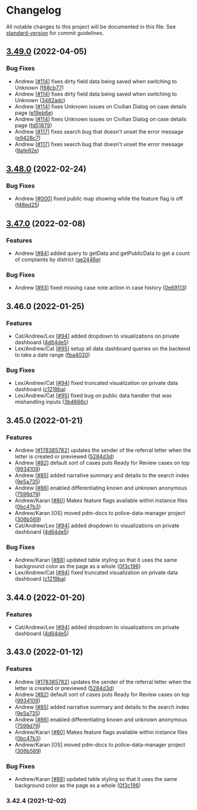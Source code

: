 # Changelog

All notable changes to this project will be documented in this file. See [standard-version](https://github.com/conventional-changelog/standard-version) for commit guidelines.

## [3.49.0](https://github.com/PublicDataWorks/police_data_manager/compare/v3.48.0...v3.49.0) (2022-04-05)


### Bug Fixes

* Andrew [[#114](https://www.pivotaltracker.com/story/show/114)] fixes dirty field data being saved when switching to Unknown ([f88cb77](https://github.com/PublicDataWorks/police_data_manager/commit/f88cb774b4c68ccb9a999696ab382f3bf92c2eb7))
* Andrew [[#114](https://www.pivotaltracker.com/story/show/114)] fixes dirty field data being saved when switching to Unknown ([3482adc](https://github.com/PublicDataWorks/police_data_manager/commit/3482adc49afa4deaa33d016a3e5a08c7eab5c093))
* Andrew [[#114](https://www.pivotaltracker.com/story/show/114)] fixes Unknown issues on Civilian Dialog on case details page ([e19eb6e](https://github.com/PublicDataWorks/police_data_manager/commit/e19eb6ec3de68d36588cc3d7f982aefe573192e8))
* Andrew [[#114](https://www.pivotaltracker.com/story/show/114)] fixes Unknown issues on Civilian Dialog on case details page ([fd51879](https://github.com/PublicDataWorks/police_data_manager/commit/fd51879d96494364a5624b28730f15a26573cd5b))
* Andrew [[#117](https://www.pivotaltracker.com/story/show/117)] fixes search bug that doesn't unset the error message ([e9428c7](https://github.com/PublicDataWorks/police_data_manager/commit/e9428c70c48358efe3e8962f7c9cf4a35e941986))
* Andrew [[#117](https://www.pivotaltracker.com/story/show/117)] fixes search bug that doesn't unset the error message ([9afe92e](https://github.com/PublicDataWorks/police_data_manager/commit/9afe92eede816979ce786f6735e8b97d8e01b1cd))

## [3.48.0](https://github.com/PublicDataWorks/police_data_manager/compare/v3.47.0...v3.48.0) (2022-02-24)


### Bug Fixes

* Andrew [[#000](https://www.pivotaltracker.com/story/show/000)] fixed public map showing while the feature flag is off ([f48ed25](https://github.com/PublicDataWorks/police_data_manager/commit/f48ed256bcf253049982dd78993ba7461c9af1ad))

## [3.47.0](https://github.com/PublicDataWorks/police_data_manager/compare/v3.46.0...v3.47.0) (2022-02-08)


### Features

* Andrew [[#84](https://www.pivotaltracker.com/story/show/84)] added query to getData and getPublicData to get a count of complaints by district ([ae2446e](https://github.com/PublicDataWorks/police_data_manager/commit/ae2446ef799126902f339840294d191268f2f447))


### Bug Fixes

* Andrew [[#93](https://www.pivotaltracker.com/story/show/93)] fixed missing case note action in case history ([0e69113](https://github.com/PublicDataWorks/police_data_manager/commit/0e691136a35108370da62b85a519bb783558a263))

## 3.46.0 (2022-01-25)


### Features

* Cat/Andrew/Lex [[#94](https://www.pivotaltracker.com/story/show/94)] added dropdown to visualizations on private dashboard ([4d64de5](https://github.com/PublicDataWorks/police_data_manager/commit/4d64de533e178f1c10d47fefbb54329bd48cb847))
* Lex/Andrew/Cat [[#95](https://www.pivotaltracker.com/story/show/95)] setup all data dashboard queries on the backend to take a date range ([fba4020](https://github.com/PublicDataWorks/police_data_manager/commit/fba402053c680a6c389acd733e5ac88ecba22388))


### Bug Fixes

* Lex/Andrew/Cat [[#94](https://www.pivotaltracker.com/story/show/94)] fixed truncated visualization on private data dashboard ([c1219ba](https://github.com/PublicDataWorks/police_data_manager/commit/c1219ba9cdb5899523dffff273487b34c53c154e))
* Lex/Andrew/Cat [[#95](https://www.pivotaltracker.com/story/show/95)] fixed bug on public data handler that was mishandling inputs ([3b4666c](https://github.com/PublicDataWorks/police_data_manager/commit/3b4666c24fdad8b03b2c573d9278c0ba5fab82bd))

## 3.45.0 (2022-01-21)


### Features

* Andrew [[#178385782](https://www.pivotaltracker.com/story/show/178385782)] updates the sender of the referral letter when the letter is created or previewed ([5284d3d](https://github.com/PublicDataWorks/police_data_manager/commit/5284d3d6a856fabd0dcf4f12628b4d276af05e06))
* Andrew [[#82](https://www.pivotaltracker.com/story/show/82)] default sort of cases puts Ready for Review cases on top ([9934109](https://github.com/PublicDataWorks/police_data_manager/commit/9934109de6bd07ba5de198d5d352ee94dbeb3e84))
* Andrew [[#85](https://www.pivotaltracker.com/story/show/85)] added narrative summary and details to the search index ([9e5a735](https://github.com/PublicDataWorks/police_data_manager/commit/9e5a735b5d2a80fa7aa19b3378bebf76bf17365f))
* Andrew [[#86](https://www.pivotaltracker.com/story/show/86)] enabled differentiating known and unknown anonymous ([7599d79](https://github.com/PublicDataWorks/police_data_manager/commit/7599d7956793aeccb496451bbc2745a7235be1f7))
* Andrew/Karan [[#80](https://www.pivotaltracker.com/story/show/80)] Makes feature flags available within instance files ([0bc47b3](https://github.com/PublicDataWorks/police_data_manager/commit/0bc47b34fd8792626b9d5cb35ead56091d832dec))
* Andrew/Karan [OS] moved pdm-docs to police-data-manager project ([306b569](https://github.com/PublicDataWorks/police_data_manager/commit/306b569eb3589c5a96284260625fb1043b1fc548))
* Cat/Andrew/Lex [[#94](https://www.pivotaltracker.com/story/show/94)] added dropdown to visualizations on private dashboard ([4d64de5](https://github.com/PublicDataWorks/police_data_manager/commit/4d64de533e178f1c10d47fefbb54329bd48cb847))


### Bug Fixes

* Andrew/Karan [[#88](https://www.pivotaltracker.com/story/show/88)] updated table styling so that it uses the same background color as the page as a whole ([0f3c196](https://github.com/PublicDataWorks/police_data_manager/commit/0f3c1960129b108203c653855c042192ac2d03a3))
* Lex/Andrew/Cat [[#94](https://www.pivotaltracker.com/story/show/94)] fixed truncated visualization on private data dashboard ([c1219ba](https://github.com/PublicDataWorks/police_data_manager/commit/c1219ba9cdb5899523dffff273487b34c53c154e))

## 3.44.0 (2022-01-20)


### Features

* Cat/Andrew/Lex [[#94](https://www.pivotaltracker.com/story/show/94)] added dropdown to visualizations on private dashboard ([4d64de5](https://github.com/PublicDataWorks/police_data_manager/commit/4d64de533e178f1c10d47fefbb54329bd48cb847))

## 3.43.0 (2022-01-12)


### Features

* Andrew [[#178385782](https://www.pivotaltracker.com/story/show/178385782)] updates the sender of the referral letter when the letter is created or previewed ([5284d3d](https://github.com/PublicDataWorks/police_data_manager/commit/5284d3d6a856fabd0dcf4f12628b4d276af05e06))
* Andrew [[#82](https://www.pivotaltracker.com/story/show/82)] default sort of cases puts Ready for Review cases on top ([9934109](https://github.com/PublicDataWorks/police_data_manager/commit/9934109de6bd07ba5de198d5d352ee94dbeb3e84))
* Andrew [[#85](https://www.pivotaltracker.com/story/show/85)] added narrative summary and details to the search index ([9e5a735](https://github.com/PublicDataWorks/police_data_manager/commit/9e5a735b5d2a80fa7aa19b3378bebf76bf17365f))
* Andrew [[#86](https://www.pivotaltracker.com/story/show/86)] enabled differentiating known and unknown anonymous ([7599d79](https://github.com/PublicDataWorks/police_data_manager/commit/7599d7956793aeccb496451bbc2745a7235be1f7))
* Andrew/Karan [[#80](https://www.pivotaltracker.com/story/show/80)] Makes feature flags available within instance files ([0bc47b3](https://github.com/PublicDataWorks/police_data_manager/commit/0bc47b34fd8792626b9d5cb35ead56091d832dec))
* Andrew/Karan [OS] moved pdm-docs to police-data-manager project ([306b569](https://github.com/PublicDataWorks/police_data_manager/commit/306b569eb3589c5a96284260625fb1043b1fc548))


### Bug Fixes

* Andrew/Karan [[#88](https://www.pivotaltracker.com/story/show/88)] updated table styling so that it uses the same background color as the page as a whole ([0f3c196](https://github.com/PublicDataWorks/police_data_manager/commit/0f3c1960129b108203c653855c042192ac2d03a3))

### 3.42.4 (2021-12-02)
